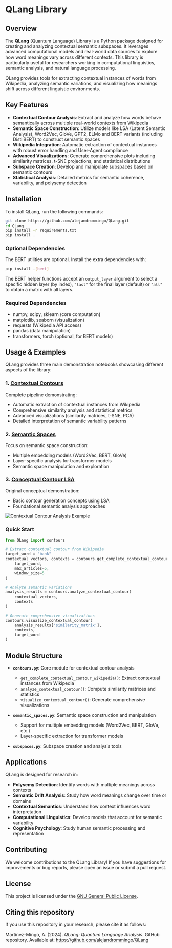 # QLang Library

## Overview

The **QLang** (Quantum Language) Library is a Python package designed for creating and analyzing contextual semantic subspaces. It leverages advanced computational models and real-world data sources to explore how word meanings vary across different contexts. This library is particularly useful for researchers working in computational linguistics, semantic analysis, and natural language processing.

QLang provides tools for extracting contextual instances of words from Wikipedia, analyzing semantic variations, and visualizing how meanings shift across different linguistic environments.

## Key Features

- **Contextual Contour Analysis**: Extract and analyze how words behave semantically across multiple real-world contexts from Wikipedia
- **Semantic Space Construction**: Utilize models like LSA (Latent Semantic Analysis), Word2Vec, GloVe, GPT2, ELMo and BERT variants (including DistilBERT) to construct semantic spaces
- **Wikipedia Integration**: Automatic extraction of contextual instances with robust error handling and User-Agent compliance
- **Advanced Visualizations**: Generate comprehensive plots including similarity matrices, t-SNE projections, and statistical distributions
- **Subspace Creation**: Develop and manipulate subspaces based on semantic contours
- **Statistical Analysis**: Detailed metrics for semantic coherence, variability, and polysemy detection

## Installation

To install QLang, run the following commands:

```bash
git clone https://github.com/alejandrommingo/QLang.git
cd QLang
pip install -r requirements.txt
pip install .
```

### Optional Dependencies

The BERT utilities are optional. Install the extra dependencies with:

```bash
pip install .[bert]
```

The BERT helper functions accept an ``output_layer`` argument to select a
specific hidden layer (by index), ``"last"`` for the final layer (default) or
``"all"`` to obtain a matrix with all layers.

### Required Dependencies

- numpy, scipy, sklearn (core computation)
- matplotlib, seaborn (visualization)
- requests (Wikipedia API access)
- pandas (data manipulation)
- transformers, torch (optional, for BERT models)

## Usage & Examples

QLang provides three main demonstration notebooks showcasing different aspects of the library:

### 1. [Contextual Contours](notebooks/Contextual_Contours.ipynb) 
Complete pipeline demonstrating:
- Automatic extraction of contextual instances from Wikipedia
- Comprehensive similarity analysis and statistical metrics
- Advanced visualizations (similarity matrices, t-SNE, PCA)
- Detailed interpretation of semantic variability patterns

### 2. [Semantic Spaces](notebooks/Semantic_Spaces.ipynb)
Focus on semantic space construction:
- Multiple embedding models (Word2Vec, BERT, GloVe)
- Layer-specific analysis for transformer models
- Semantic space manipulation and exploration

### 3. [Conceptual Contour LSA](notebooks/Conceptual_Contour_LSA.ipynb)
Original conceptual demonstration:
- Basic contour generation concepts using LSA
- Foundational semantic analysis approaches

![Contextual Contour Analysis Example](https://github.com/alejandrommingo/QLang/blob/main/img/QLang_conceptual_contour_example.png)

### Quick Start

```python
from QLang import contours

# Extract contextual contour from Wikipedia
target_word = "bank"
contextual_vectors, contexts = contours.get_complete_contextual_contour_wikipedia(
    target_word, 
    max_articles=5,
    window_size=5
)

# Analyze semantic variations
analysis_results = contours.analyze_contextual_contour(
    contextual_vectors, 
    contexts
)

# Generate comprehensive visualizations
contours.visualize_contextual_contour(
    analysis_results['similarity_matrix'],
    contexts,
    target_word
)
```

## Module Structure

- **`contours.py`**: Core module for contextual contour analysis
  - `get_complete_contextual_contour_wikipedia()`: Extract contextual instances from Wikipedia
  - `analyze_contextual_contour()`: Compute similarity matrices and statistics
  - `visualize_contextual_contour()`: Generate comprehensive visualizations

- **`semantic_spaces.py`**: Semantic space construction and manipulation
  - Support for multiple embedding models (Word2Vec, BERT, GloVe, etc.)
  - Layer-specific extraction for transformer models

- **`subspaces.py`**: Subspace creation and analysis tools

## Applications

QLang is designed for research in:
- **Polysemy Detection**: Identify words with multiple meanings across contexts
- **Semantic Drift Analysis**: Study how word meanings change over time or domains
- **Contextual Semantics**: Understand how context influences word interpretation
- **Computational Linguistics**: Develop models that account for semantic variability
- **Cognitive Psychology**: Study human semantic processing and representation

## Contributing

We welcome contributions to the QLang Library! If you have suggestions for improvements or bug reports, please open an issue or submit a pull request.

## License

This project is licensed under the [GNU General Public License](LICENSE).

## Citing this repository

If you use this repository in your research, please cite it as follows:

Martinez-Mingo, A. (2024). *QLang: Quantum Language Analysis*. GitHub repository. Available at: https://github.com/alejandrommingo/QLang
